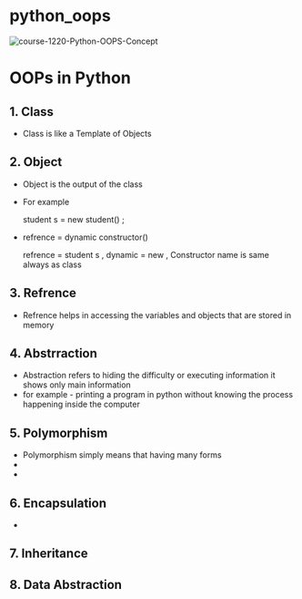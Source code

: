 # python_oops
![course-1220-Python-OOPS-Concept](https://github.com/piyushkus2004/python_oops/assets/143024159/9d035ab8-a8d9-460e-a9a9-a10839e19dc2)

# OOPs in Python #

## 1.  **Class** 
 *  Class is like a Template of Objects 
## 2.  **Object** 
 *   Object is the output of the class
 *   For example

   
      student s = new student() ;
   - refrence = dynamic constructor()

     refrence = student s ,  dynamic = new , Constructor name is same always as class

## 3.  **Refrence** 
 *   Refrence helps in accessing the  variables and objects that are stored in memory     
## 4.  **Abstrraction** 
 *   Abstraction refers to hiding the difficulty or executing information it shows only main information
 *   
   for example - printing a program in python without knowing the process happening inside the computer
## 5.  **Polymorphism** 
*    Polymorphism simply means that having many forms
*    
*    
## 6.  **Encapsulation**
*    
## 7.  **Inheritance**
## 8.  **Data Abstraction**
